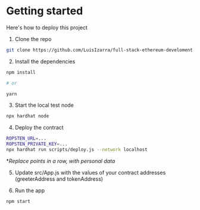 # Getting started

Here's how to deploy this project

1. Clone the repo

```sh
git clone https://github.com/LuisIzarra/full-stack-ethereum-develoment.git
```

2. Install the dependencies

```sh
npm install

# or

yarn
```

3. Start the local test node

```sh
npx hardhat node
```

4. Deploy the contract

```sh
ROPSTEN_URL=...
ROPSTEN_PRIVATE_KEY=...
npx hardhat run scripts/deploy.js --network localhost
```
**Replace points in a row, with personal data*

5. Update src/App.js with the values of your contract addresses (greeterAddress and tokenAddress)

6. Run the app

```sh
npm start
```
